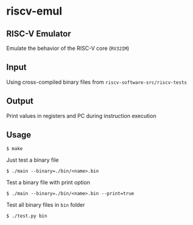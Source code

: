 # riscv-emul

## RISC-V Emulator
Emulate the behavior of the RISC-V core (`RV32IM`)

## Input
Using cross-compiled binary files from `riscv-software-src/riscv-tests`

## Output
Print values in registers and PC during instruction execution

## Usage
```
$ make
```

Just test a binary file
```
$ ./main --binary=./bin/<name>.bin
```

Test a binary file with print option
```
$ ./main --binary=./bin/<name>.bin --print=true
```

Test all binary files in `bin` folder
```
$ ./test.py bin
```

